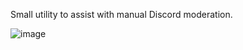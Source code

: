 Small utility to assist with manual Discord moderation.

![image](https://github.com/DJFPaul/QuicScamPaster/assets/35642602/519c40ce-1479-4d57-87d6-b11e2819ba70)
